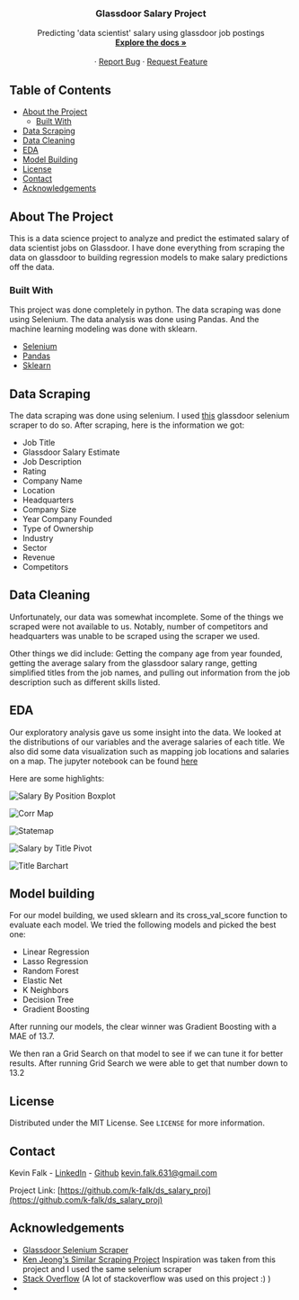 
<!--
*** Thanks for checking out this README Template. If you have a suggestion that would
*** make this better, please fork the repo and create a pull request or simply open
*** an issue with the tag "enhancement".
*** Thanks again! Now go create something AMAZING! :D
-->





<!-- PROJECT SHIELDS -->





  <h3 align="center">Glassdoor Salary Project</h3>

  <p align="center">
    Predicting 'data scientist' salary using glassdoor job postings
    <br />
    <a href="https://github.com/k-falk/ds_salary_proj"
    ><strong>Explore the docs »</strong></a>
    <br />
    <br />
    ·
    <a href="https://github.com/k-falk/ds_salary_proj/issues">Report Bug</a>
    ·
    <a href="https://github.com/k-falk/ds_salary_proj/issues">Request Feature</a>
  </p>
</p>



<!-- TABLE OF CONTENTS -->
## Table of Contents

* [About the Project](#about-the-project)
  * [Built With](#built-with)
* [Data Scraping](#data-scraping)
* [Data Cleaning](#data-cleaning)
* [EDA](#eda)
* [Model Building](#model-building)
* [License](#license)
* [Contact](#contact)
* [Acknowledgements](#acknowledgements)



<!-- ABOUT THE PROJECT -->
## About The Project

This is a data science project to analyze and predict the estimated salary of data scientist jobs on Glassdoor. I have done everything from scraping the data on glassdoor to building regression models to make salary predictions off the data. 


### Built With
This project was done completely in python. The data scraping was done using Selenium. The data analysis was done using Pandas. And the machine learning modeling was done with sklearn. 
* [Selenium](https://www.selenium.dev/)
* [Pandas](https://pandas.pydata.org/)
* [Sklearn](https://scikit-learn.org/stable/)


<!-- Data Scraping-->
## Data Scraping

The data scraping was done using selenium. I used [this](https://towardsdatascience.com/selenium-tutorial-scraping-glassdoor-com-in-10-minutes-3d0915c6d905) glassdoor selenium scraper to do so. 
After scraping, here is the information we got: 
* Job Title
* Glassdoor Salary Estimate
* Job Description
* Rating
* Company Name
* Location
* Headquarters
* Company Size
* Year Company Founded
* Type of Ownership
* Industry
* Sector
* Revenue
* Competitors

<!-- Data Cleaning-->
## Data Cleaning
Unfortunately, our data was somewhat incomplete. Some of the things we scraped were not available to us. Notably, number of competitors and headquarters was unable to be scraped using the scraper we used. 

Other things we did include:
Getting the company age from year founded, getting the average salary from the glassdoor salary range, getting simplified titles from the job names, and pulling out information from the job description such as different skills listed. 

<!-- EDA-->
## EDA

Our exploratory analysis gave us some insight into the data. We looked at the distributions of our variables and the average salaries of each title. We also did some data visualization such as mapping job locations and salaries on a map. The jupyter notebook can be found [here](https://github.com/k-falk/ds_salary_proj/blob/master/eda.ipynb)

Here are some highlights:

![Salary By Position Boxplot](https://github.com/k-falk/ds_salary_proj/blob/master/salary_title_boxplot.PNG)

![Corr Map](https://github.com/k-falk/ds_salary_proj/blob/master/corr_map.PNG)

![Statemap](https://github.com/k-falk/ds_salary_proj/blob/master/statemap.PNG)

![Salary by Title Pivot](https://github.com/k-falk/ds_salary_proj/blob/master/title_salary_pivot.PNG)

![Title Barchart](https://github.com/k-falk/ds_salary_proj/blob/master/title_barchart.PNG)
<!-- Model building -->
## Model building

For our model building, we used sklearn and its cross_val_score function to evaluate each model. We tried the following models and picked the best one: 
* Linear Regression
* Lasso Regression
* Random Forest
* Elastic Net
* K Neighbors
* Decision Tree
* Gradient Boosting

After running our models, the clear winner was Gradient Boosting with a MAE of 13.7. 

We then ran a Grid Search on that model to see if we can tune it for better results. After running Grid Search we were able to get that number down to 13.2


<!-- LICENSE -->
## License

Distributed under the MIT License. See `LICENSE` for more information.



<!-- CONTACT -->
## Contact

Kevin Falk - [LinkedIn](in-k-falk) - [Github](github.com/k-falk) 
kevin.falk.631@gmail.com

Project Link: [https://github.com/k-falk/ds_salary_proj](https://github.com/k-falk/ds_salary_proj)



<!-- ACKNOWLEDGEMENTS -->
## Acknowledgements
* [Glassdoor Selenium Scraper](https://towardsdatascience.com/selenium-tutorial-scraping-glassdoor-com-in-10-minutes-3d0915c6d905)
* [Ken Jeong's Similar Scraping Project](https://github.com/PlayingNumbers/ds_salary_proj) Inspiration was taken from this project and I used the same selenium scraper 
* [Stack Overflow](https://stackoverflow.com/) (A lot of stackoverflow was used on this project :) )
* 




